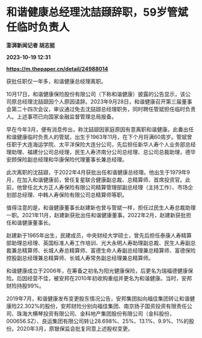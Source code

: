 # 和谐健康总经理沈喆颋辞职，59岁管斌任临时负责人
**澎湃新闻记者 胡志挺**

**2023-10-19 12:31**

**https://m.thepaper.cn/detail/24988014**

获批任职仅一年多，和谐健康总经理离职。

10月17日，和谐健康保险股份有限公司（下称和谐健康）披露的公告显示，该公司原总经理沈喆颋因个人原因请辞。2023年9月28日，和谐健康召开第三届董事会第二十四次会议，审议通过免去沈喆颋总经理职务，同时聘任管斌担任临时负责人。上述事项已向国家金融监督管理总局报备。

早在今年3月，便有消息传出，称沈喆颋因家庭原因有意离职和谐健康。此番出任和谐健康临时负责人的管斌，出生于1963年11月，在下个月将满60周岁。管斌曾任职于大连海运学院、太平洋保险大连分公司，先后担任新华人寿个人业务部总经理助理、福建分公司总经理，民生人寿济南分公司总经理、总公司总裁助理，德华安顾保险副总经理和华康保险代理董事长兼总经理。

此次离职的沈喆颋，于2022年4月获批出任和谐健康总经理。他出生于1979年9月，在加入和谐健康前，曾任复星联合健康副总裁、总精算师、首席投资官。此前，他曾任北大方正人寿保险有限公司精算管理部副总经理（主持工作）、市场企划部总经理、中韩人寿保险有限公司总精算师等职。

值得注意的是，和谐健康董事长赵建新也曾与管斌一样，担任过民生人寿总裁助理一职。2021年11月，赵建新获批出任和谐健康董事。2022年2月，赵建新获批担任和谐健康董事长。

赵建新于1965年出生，民建成员，中央财经大学硕士，曾先后担任泰康人寿精算部助理总经理、英国标准人寿工作培训、光大永明人寿助理副总裁、民生人寿副总裁兼总精算师、长城人寿总精算师、富德生命人寿副总经理兼总精算师、富德保险控股副总经理兼总精算师、长城人寿常务副总经理兼总精算师。

和谐健康成立于2006年，在筹备之初名为阳光健康保险，后更名为瑞福德健康保险。后因经营不佳，被安邦在2010年初收购重组并更名为和谐健康。当时，安邦财险持股99%。

2019年7月，和谐健康发布变更股东情况公告，安邦集团拟向福佳集团转让和谐健康险22.302%的股份，安邦财险分别向福佳集团、南京扬子国资投资有限责任公司、珠海大横琴投资有限公司、金科地产集团股份有限公司（金科股份，000656.SZ）、良运集团有限公司转让28.698%、25%、13.1%、9.9%、1%的股份。2020年3月，原银保监会批复同意上述股权变更。